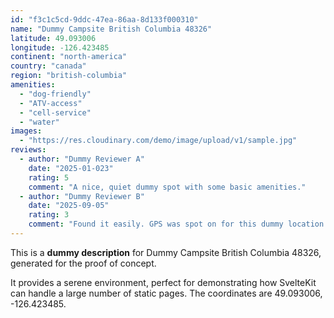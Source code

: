 ```yaml
---
id: "f3c1c5cd-9ddc-47ea-86aa-8d133f000310"
name: "Dummy Campsite British Columbia 48326"
latitude: 49.093006
longitude: -126.423485
continent: "north-america"
country: "canada"
region: "british-columbia"
amenities:
  - "dog-friendly"
  - "ATV-access"
  - "cell-service"
  - "water"
images:
  - "https://res.cloudinary.com/demo/image/upload/v1/sample.jpg"
reviews:
  - author: "Dummy Reviewer A"
    date: "2025-01-023"
    rating: 5
    comment: "A nice, quiet dummy spot with some basic amenities."
  - author: "Dummy Reviewer B"
    date: "2025-09-05"
    rating: 3
    comment: "Found it easily. GPS was spot on for this dummy location."
---
```


This is a **dummy description** for Dummy Campsite British Columbia 48326, generated for the proof of concept.

It provides a serene environment, perfect for demonstrating how SvelteKit can handle a large number of static pages. The coordinates are 49.093006, -126.423485.
